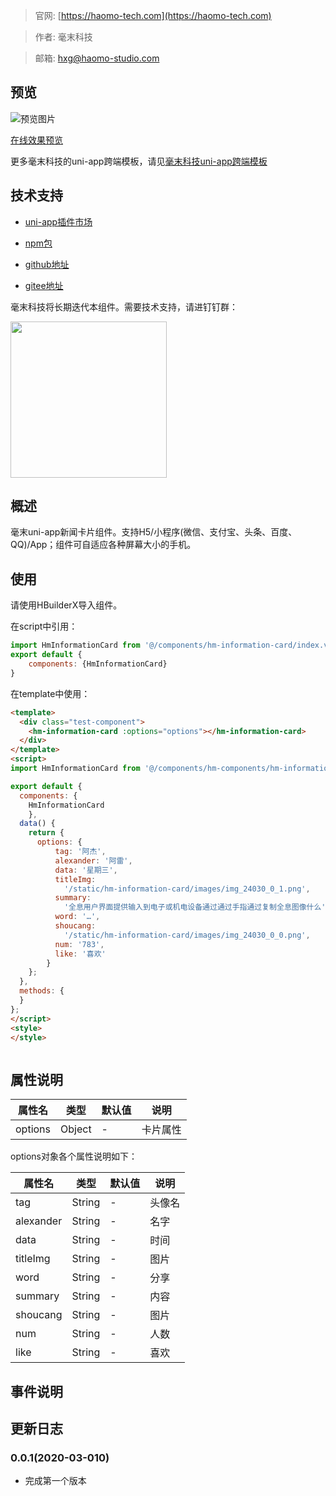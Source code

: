 > 官网: [https://haomo-tech.com](https://haomo-tech.com)

> 作者: 毫末科技

> 邮箱: hxg@haomo-studio.com

## 预览

![预览图片](http://downloads.haomo-tech.com/uniapp/hm-information-card.png)

[在线效果预览](http://template.uniapp.haomo-tech.com/pages/haomo/test-component/hm-information-card)

更多毫末科技的uni-app跨端模板，请见[毫末科技uni-app跨端模板](https://haomo-tech.com/sale.html)

## 技术支持

* [uni-app插件市场](https://ext.dcloud.net.cn/plugin?id=1396)

* [npm包](https://www.npmjs.com/package/hm-uniapp-information-card)

* [github地址](https://github.com/haomo-studio/hm-uniapp-information-card)

* [gitee地址](https://gitee.com/haomo/hm-uniapp-information-card)

毫末科技将长期迭代本组件。需要技术支持，请进钉钉群：

<img width="250" src="http://downloads.haomo-tech.com/%E6%AF%AB%E6%9C%ABuniapp%E7%BB%84%E4%BB%B6%E6%8A%80%E6%9C%AF%E6%94%AF%E6%8C%81.jpg">

## 概述

毫末uni-app新闻卡片组件。支持H5/小程序(微信、支付宝、头条、百度、QQ)/App；组件可自适应各种屏幕大小的手机。

## 使用

请使用HBuilderX导入组件。

在script中引用：

```javascript
import HmInformationCard from '@/components/hm-information-card/index.vue'
export default {
    components: {HmInformationCard}
}
```

在template中使用：

```html
<template>
  <div class="test-component">
    <hm-information-card :options="options"></hm-information-card>
  </div>
</template>
<script>
import HmInformationCard from '@/components/hm-components/hm-information-card/index.vue'

export default {
  components: {
    HmInformationCard
    },
  data() {
    return {
      options: {
          tag: '阿杰',
          alexander: '阿雷',
          data: '星期三',
          titleImg:
            '/static/hm-information-card/images/img_24030_0_1.png',
          summary:
            '全息用户界面提供输入到电子或机电设备通过通过手指通过复制全息图像什么',
          word: '…',
          shoucang:
            '/static/hm-information-card/images/img_24030_0_0.png',
          num: '783',
          like: '喜欢'
        }
    };
  },
  methods: {
  }
};
</script>
<style>
</style>



```

## 属性说明

| 属性名        | 类型     | 默认值 | 说明                                                                       |
|-----------   |---------|--------|----------------------------------------------------------------------------|
| options        | Object  | -      | 卡片属性                                                                   |

options对象各个属性说明如下：

| 属性名        | 类型     | 默认值 | 说明                                                                       |
|-----------   |---------|--------|----------------------------------------------------------------------------|
| tag        | String  | -      | 头像名                                                                  |
| alexander        | String  | -      | 名字                                                                   |
| data        | String  | -      | 时间                                                                   |
| titleImg        | String  | -      | 图片                                                                   |
| word        | String  | -      | 分享                                                                   |
| summary        | String  | -      | 内容                                                                   |
| shoucang        | String  | -      | 图片                                                                   |
| num        | String  | -      | 人数                                                                   |
| like        | String  | -      | 喜欢                                                                   |



## 事件说明


## 更新日志

### 0.0.1(2020-03-010)

* 完成第一个版本
